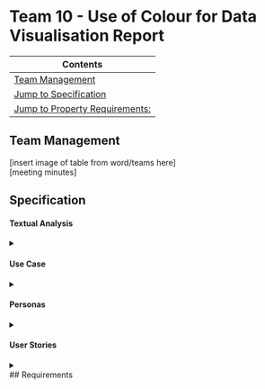 # Team 10 - Use of Colour for Data Visualisation Report 
|Contents|
|--------|
|[Team Management](#team-management)|
|[Jump to Specification](#specification)|
|[Jump to Property Requirements:](#requirements)|




## Team Management 

[insert image of table from word/teams here]
<br>
[meeting minutes]

## Specification 

#### Textual Analysis 

<details><summary> </summary>


[photo of textual analysis]<br>
[notes]
</details>

#### Use Case 

<details><summary> </summary>
[photo of use case]<br>
[context and justification of building a use case diagram]<br>
[questions and assumptions formed]
</details>

#### Personas 

<details><summary> </summary>
[photo of personas]<br>
[context and justification of making personas]<br>
[questions and assumptions formed]
</details>

#### User Stories 

<details><summary> </summary>

##### User Name


| Requirement | Acceptance Criteria | Priority | 
| ------------------ | -------------------- | ----- |
|  | | | 
|  |  | | 

[ context and justification of making user stories] <br>
[questions and assumptions formed]
</details>
## Requirements 
